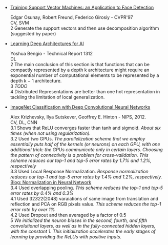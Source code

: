 - [Training Support Vector Machines: an Application to Face Detection](http://web.mit.edu/rfreund/www/10.1.1.9.6021.pdf)

  Edgar Osunay, Robert Freund, Federico Girosiy - CVPR'97<br>
  CV, SVM<br>
  2 Generate the support vectors and then use decomposition algorithm (suggested by paper)<br>

- [Learning Deep Architectures for AI](http://papers.nips.cc/paper/4824-imagenet-classification-with-deep-convolutional-neural-networks.pdf)

  Yoshua Bengio - Technical Report 1312 <br>
  DL<br>
  2 The main conclusion of this section is that functions that can be compactly represented by a depth k architecture might require an exponential number of computational elements to be represented by a depth k − 1 architecture.<br>
  3 *TODO*<br>
  4 Distributed Representations are better than one hot representation in tackling the limitation of local generalization.<br>

- [ImageNet Classification with Deep Convolutional Neural Networks](http://papers.nips.cc/paper/4824-imagenet-classification-with-deep-convolutional-neural-networks.pdf)
  
  Alex Krizhevsky, Ilya Sutskever, Geoffrey E. Hinton - NIPS, 2012.<br>
  CV, DL, CNN<br/>
  3.1 Shows that ReLU converges faster than tanh and sigmoid. *About six times (when not using regularization).<br>*
  3.2 Used two GPUs. *The parallelization scheme that we employ essentially puts half of the kernels (or neurons) on each GPU, with one additional trick: the GPUs communicate only in certain layers. Choosing the pattern of connectivity is a problem for cross-validation. This scheme reduces our top-1 and top-5 error rates by 1.7% and 1.2%, respectively*<br>
  3.3 Used Local Response Normalization. *Response normalization reduces our top-1 and top-5 error rates by 1.4% and 1.2%, respectively.* [Blog: Normalization in Neural Network](http://yeephycho.github.io/2016/08/03/Normalizations-in-neural-networks/)<br>
  3.4 Used overlapping pooling. *This scheme reduces the top-1 and top-5 error rates by 0.4% and 0.3%*<br>
  4.1 Used 32*32*2(2048) varaiations of same image from translation and reflection and PCA on RGB pixels value. *This scheme reduces the top-1 error rate by over 1%*<br>
  4.2 Used Dropout and then averaged by a factor of 0.5<br>
  5 *We initialized the neuron biases in the second, fourth, and fifth convolutional layers, as well as in the fully-connected hidden layers, with the constant 1. This initialization accelerates the early stages of learning by providing the ReLUs with positive inputs.*<br>
  
